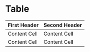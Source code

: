 # Table

| First Header  | Second Header |
| ------------- | ------------- |
| Content Cell  | Content Cell  |
| Content Cell  | Content Cell  |